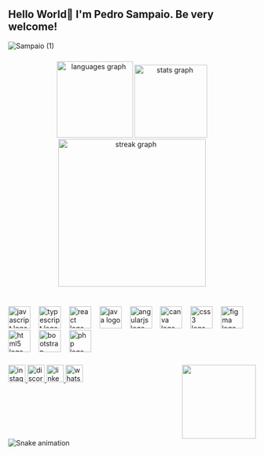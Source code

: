 <h2 align="left">Hello World👋  I'm Pedro Sampaio. Be very welcome!</h2>



![Sampaio (1)](https://github.com/user-attachments/assets/63cebeb9-4964-4fc1-b2b8-49b8b27a5c98)



###

<div align="center">
  <img src="https://github-readme-stats.vercel.app/api/top-langs?username=PedroSampaio11&locale=en&hide_title=false&layout=compact&card_width=320&langs_count=8&theme=github_dark&hide_border=false" height="155" alt="languages graph"  />
  <img src="https://github-readme-stats.vercel.app/api?username=PedroSampaio11&hide_title=false&hide_rank=true&show_icons=true&include_all_commits=true&count_private=true&disable_animations=false&theme=github_dark&locale=en&hide_border=false" height="148" alt="stats graph"  />
  <img src="https://streak-stats.demolab.com?user=PedroSampaio11&locale=en&mode=daily&theme=github_dark&hide_border=true&border_radius=8" height="300" alt="streak graph"  />
</div>

###

<br clear="both">

<div align="left">
  <img src="https://cdn.simpleicons.org/javascript/F7DF1E" height="45" alt="javascript logo"  />
  <img width="9" />
  <img src="https://cdn.simpleicons.org/typescript/3178C6" height="45" alt="typescript logo"  />
  <img width="9" />
  <img src="https://cdn.simpleicons.org/react/61DAFB" height="45" alt="react logo"  />
  <img width="9" />
  <img src="https://cdn.jsdelivr.net/gh/devicons/devicon/icons/java/java-original.svg" height="45" alt="java logo"  />
  <img width="9" />
  <img src="https://cdn.simpleicons.org/angular/DD0031" height="45" alt="angularjs logo"  />
  <img width="9" />
  <img src="https://cdn.simpleicons.org/canva/00C4CC" height="45" alt="canva logo"  />
  <img width="9" />
  <img src="https://cdn.simpleicons.org/css3/1572B6" height="45" alt="css3 logo"  />
  <img width="9" />
  <img src="https://cdn.jsdelivr.net/gh/devicons/devicon/icons/figma/figma-original.svg" height="45" alt="figma logo"  />
  <img width="9" />
  <img src="https://cdn.simpleicons.org/html5/E34F26" height="45" alt="html5 logo"  />
  <img width="9" />
  <img src="https://cdn.simpleicons.org/bootstrap/7952B3" height="45" alt="bootstrap logo"  />
  <img width="9" />
  <img src="https://cdn.simpleicons.org/php/777BB4" height="45" alt="php logo"  />
</div>

###

<img align="right" height="150" src="https://i.giphy.com/media/v1.Y2lkPTc5MGI3NjExcXpsdThtbHBxajUwOGs3eDlpcHkxdHJmM2t1cXI2d2M1dHF3OWR2dyZlcD12MV9pbnRlcm5hbF9naWZfYnlfaWQmY3Q9Zw/IgYDSGFFNpxN9gWAQ4/giphy.gif"  />

###

<div align="left">
  <a href="https://www.instagram.com/sampaiodev.js?igsh=MTAyY2I2Z255YzI4dg%3D%3D&utm_source=qr " target="_blank">
    <img src="https://img.shields.io/static/v1?message=Instagram&logo=instagram&label=&color=E4405F&logoColor=white&labelColor=&style=for-the-badge" height="35" alt="instagram logo"  />
  </a>
  <a href="https://discord.com/channels/1014230996192874526/1032689803784884276" target="_blank">
    <img src="https://img.shields.io/static/v1?message=Discord&logo=discord&label=&color=7289DA&logoColor=white&labelColor=&style=for-the-badge" height="35" alt="discord logo"  />
  </a>
  <a href="https://www.linkedin.com/in/pedro-tuquim/" target="_blank">
    <img src="https://img.shields.io/static/v1?message=LinkedIn&logo=linkedin&label=&color=0077B5&logoColor=white&labelColor=&style=for-the-badge" height="35" alt="linkedin logo"  />
  </a>
  <img src="https://img.shields.io/static/v1?message=Whatsapp&logo=whatsapp&label=&color=25D366&logoColor=white&labelColor=&style=for-the-badge" height="35" alt="whatsapp logo"  />
</div>

###
###

<br clear="both">

<img src="https://raw.githubusercontent.com/PedroSampaio11/PedroSampaio11/output/snake.svg" alt="Snake animation" />

###
###
###

